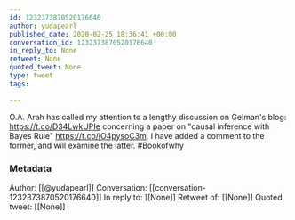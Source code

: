 ```yaml
---
id: 1232373870520176640
author: yudapearl
published_date: 2020-02-25 18:36:41 +00:00
conversation_id: 1232373870520176640
in_reply_to: None
retweet: None
quoted_tweet: None
type: tweet
tags:

---
```


O.A. Arah has called my attention to a lengthy discussion on Gelman's blog:
https://t.co/D34LwkUPIe
concerning a paper on "causal inference with Bayes Rule" 
https://t.co/jO4pysoC3m. I have added a comment to the former, and will examine the latter. #Bookofwhy

### Metadata

Author: [[@yudapearl]]
Conversation: [[conversation-1232373870520176640]]
In reply to: [[None]]
Retweet of: [[None]]
Quoted tweet: [[None]]
